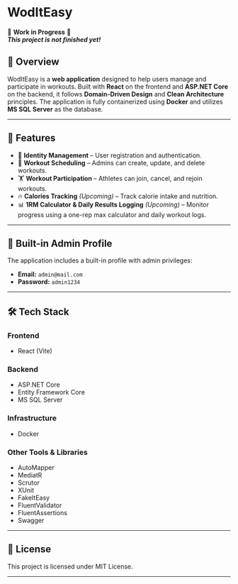 # WodItEasy

🚧 **Work in Progress** 🚧  
***This project is not finished yet!***

## 🚀 Overview  
WodItEasy is a **web application** designed to help users manage and participate in workouts. Built with **React** on the frontend and **ASP.NET Core** on the backend, it follows **Domain-Driven Design** and **Clean Architecture** principles. The application is fully containerized using **Docker** and utilizes **MS SQL Server** as the database.

---

## 🎯 Features  
- 🔐 **Identity Management** – User registration and authentication.  
- 📅 **Workout Scheduling** – Admins can create, update, and delete workouts.  
- 🏋️ **Workout Participation** – Athletes can join, cancel, and rejoin workouts.  
- 🔥 **Calories Tracking** *(Upcoming)* – Track calorie intake and nutrition.  
- 📊 **1RM Calculator & Daily Results Logging** *(Upcoming)* – Monitor progress using a one-rep max calculator and daily workout logs.  

---

## 👤 Built-in Admin Profile  
The application includes a built-in profile with admin privileges:  

- **Email:** `admin@mail.com`  
- **Password:** `admin1234`

---

## 🛠 Tech Stack  
### **Frontend**  
- React (Vite)  

### **Backend**  
- ASP.NET Core  
- Entity Framework Core  
- MS SQL Server  

### **Infrastructure**  
- Docker

### **Other Tools & Libraries**  
- AutoMapper  
- MediatR  
- Scrutor  
- XUnit
- FakeItEasy  
- FluentValidator
- FluentAssertions  
- Swagger

---

## 📜 License  
This project is licensed under MIT License.  

---
